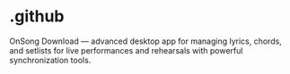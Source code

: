 # .github
OnSong Download — advanced desktop app for managing lyrics, chords, and setlists for live performances and rehearsals with powerful synchronization tools.
